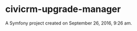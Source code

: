 civicrm-upgrade-manager
=======================

A Symfony project created on September 26, 2016, 9:26 am.
